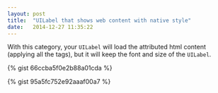 ```yaml
---
layout: post
title:  "UILabel that shows web content with native style"
date:   2014-12-27 11:35:22
---
```


With this category, your `UILabel` will load the attributed html content (applying all the tags), but it will keep the font and size of the `UILabel`.

{% gist 66ccba5f0e2b88a01cda %}

{% gist 95a5fc752e92aaaf00a7 %}